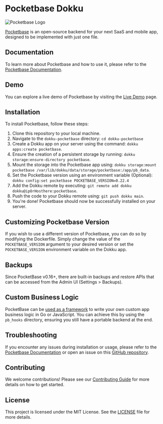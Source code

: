 # Pocketbase Dokku

![Pocketbase Logo](https://user-images.githubusercontent.com/8460736/188195613-01a44972-24eb-459c-a437-cdfa34b1bf73.png)

[Pocketbase](https://pocketbase.io) is an open-source backend for your next SaaS and mobile app, designed to be implemented with just one file.

## Documentation

To learn more about Pocketbase and how to use it, please refer to the [Pocketbase Documentation](https://pocketbase.io/docs).

## Demo

You can explore a live demo of Pocketbase by visiting the [Live Demo](https://pocketbase.io/demo/) page.

## Installation

To install Pocketbase, follow these steps:

1. Clone this repository to your local machine.
2. Navigate to the `dokku-pocketbase` directory: `cd dokku-pocketbase`
3. Create a Dokku app on your server using the command: `dokku apps:create pocketbase`.
4. Ensure the creation of a persistent storage by running: `dokku storage:ensure-directory pocketbase`.
5. Mount the storage into the Pocketbase app using: `dokku storage:mount pocketbase /var/lib/dokku/data/storage/pocketbase:/app/pb_data`.
6. Set the Pocketbase version using an environment variable (Optional): `dokku config:set pocketbase POCKETBASE_VERSION=0.22.4`
7. Add the Dokku remote by executing: `git remote add dokku dokku@ipOrHosthere:pocketbase`.
8. Push the code to your Dokku remote using: `git push dokku main`.
9. You're done! Pocketbase should now be successfully installed on your server.

## Customizing Pocketbase Version

If you wish to use a different version of Pocketbase, you can do so by modifying the Dockerfile. Simply change the value of the `POCKETBASE_VERSION` argument to your desired version or set the `POCKETBASE_VERSION` environment variable on the Dokku app.

## Backups

Since PocketBase v0.16+, there are built-in backups and restore APIs that can be accessed from the Admin UI (Settings > Backups).

## Custom Business Logic

PocketBase can be [used as a framework](https://pocketbase.io/docs/use-as-framework/) to write your own custom app business logic in Go or JavaScript. You can achieve this by using the `pb_hooks` directory, ensuring you still have a portable backend at the end.

## Troubleshooting

If you encounter any issues during installation or usage, please refer to the [Pocketbase Documentation](https://pocketbase.io/docs) or open an issue on this [GitHub repository](https://github.com/AlexR1712/dokku-pocketbase/issues).

## Contributing

We welcome contributions! Please see our [Contributing Guide](https://github.com/pocketbase/pocketbase/blob/main/CONTRIBUTING.md) for more details on how to get started.

## License

This project is licensed under the MIT License. See the [LICENSE](LICENSE) file for more details.
